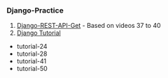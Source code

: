 ### Django-Practice

1. [Django-REST-API-Get](https://www.youtube.com/watch?v=qgGIqRFvFFk&list=PL6gx4Cwl9DGBlmzzFcLgDhKTTfNLfX1IK) - Based on videos 37 to 40
2. [Django Tutorial](https://www.youtube.com/playlist?list=PLw02n0FEB3E3VSHjyYMcFadtQORvl1Ssj)
- tutorial-24 
- tutorial-28
- tutorial-41
- tutorial-50